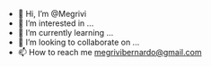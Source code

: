 - 👋 Hi, I’m @Megrivi
- 👀 I’m interested in ...
- 🌱 I’m currently learning ...
- 💞️ I’m looking to collaborate on ...
- 📫 How to reach me megrivibernardo@gmail.com

<!---
Megrivi/Megrivi is a ✨ special ✨ repository because its `README.md` (this file) appears on your GitHub profile.
You can click the Preview link to take a look at your changes.
--->
